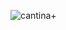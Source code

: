 ![cantina+](file:///C:/Users/Lab66/Downloads/Crit%C3%A9rios%20de%20aceita%C3%A7%C3%A3o._page-0001.jpg)
